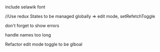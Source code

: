 include selawik font

//Use redux
States to be managed globally => edit mode, setRefetchToggle

don't forget to show errors

handle names too long

Refactor edit mode toggle to be glboal
